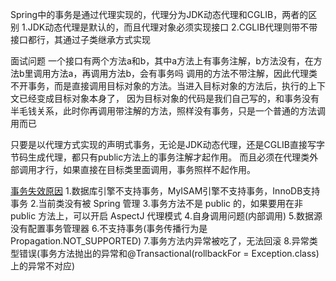 [](https://mp.weixin.qq.com/s/PCcEXPfLxKGqmAobrHfggQ)
Spring中的事务是通过代理实现的，代理分为JDK动态代理和CGLIB，两者的区别
1.JDK动态代理是默认的，而且代理对象必须实现接口
2.CGLIB代理则带不带接口都行，其通过子类继承方式实现

面试问题
一个接口有两个方法a和b，其中a方法上有事务注解，b方法没有，在方法b里调用方法a，再调用方法b，会有事务吗
调用的方法不带注解，因此代理类不开事务，而是直接调用目标对象的方法。当进入目标对象的方法后，执行的上下文已经变成目标对象本身了，
因为目标对象的代码是我们自己写的，和事务没有半毛钱关系，此时你再调用带注解的方法，照样没有事务，只是一个普通的方法调用而已

只要是以代理方式实现的声明式事务，无论是JDK动态代理，还是CGLIB直接写字节码生成代理，都只有public方法上的事务注解才起作用。
而且必须在代理类外部调用才行，如果直接在目标类里面调用，事务照样不起作用。


[事务失效原因](https://mp.weixin.qq.com/s/6EpeHAF5UmFzEuaQPWjdTw)
1.数据库引擎不支持事务，MyISAM引擎不支持事务，InnoDB支持事务
2.当前类没有被 Spring 管理
3.事务方法不是 public 的，如果要用在非 public 方法上，可以开启 AspectJ 代理模式
4.自身调用问题(内部调用)
5.数据源没有配置事务管理器
6.不支持事务(事务传播行为是Propagation.NOT_SUPPORTED)
7.事务方法内异常被吃了，无法回滚
8.异常类型错误(事务方法抛出的异常和@Transactional(rollbackFor = Exception.class)上的异常不对应)